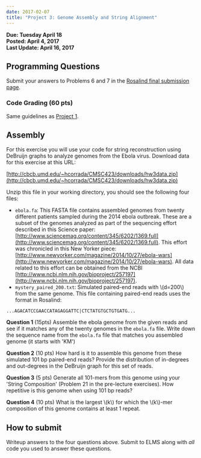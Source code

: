 ```yaml
---
date: 2017-02-07
title: "Project 3: Genome Assembly and String Alignment"
---
```


**Due: Tuesday April 18**  
**Posted: April 4, 2017**  
**Last Update: April 16, 2017**  



## Programming Questions ##

Submit your answers to Problems 6 and 7 in the
[Rosalind final submission page](http://rosalind.info/classes/401/).

### Code Grading (60 pts) ###

Same guidelines as [Project 1](projects/projects_1/).

## Assembly ##

For this exercise you will use your code for string reconstruction using DeBruijn graphs to analyze genomes from the Ebola virus. Download data for this exercise at this URL:

[http://cbcb.umd.edu/~hcorrada/CMSC423/downloads/hw3data.zip](http://cbcb.umd.edu/~hcorrada/CMSC423/downloads/hw3data.zip)

Unzip this file in your working directory, you should see the following four files:

- `ebola.fa`: This FASTA file contains assembled genomes from twenty different patients sampled during the 2014 ebola outbreak. These are a subset of the genomes analyzed as part of the sequencing effort described in this Science paper: [http://www.sciencemag.org/content/345/6202/1369.full](http://www.sciencemag.org/content/345/6202/1369.full). This effort was chronicled in this New Yorker piece: [http://www.newyorker.com/magazine/2014/10/27/ebola-wars](http://www.newyorker.com/magazine/2014/10/27/ebola-wars). All data related to this effort can be obtained from the NCBI [http://www.ncbi.nlm.nih.gov/bioproject/257197](http://www.ncbi.nlm.nih.gov/bioproject/257197).
- `mystery_paired_200.txt`: Simulated paired-end reads with \\(d=200\\) from the same genome. This file containing paired-end reads uses the format in Rosalind:

`...AGACATCCGAACCATAGAGGATTC|CTCTATGTGCTGTGATG...`

**Question 1** (15pts) Assemble the ebola genome from the given reads and see if it matches any of the twenty genomes in the `ebola.fa` file. Write down the sequence name from the `ebola.fa` file that matches you assembled genome (it starts with 'KM')

**Question 2** (10 pts) How hard is it to assemble this genome from these simulated 101 bp paired-end reads? Provide the  distribution of in-degrees and out-degrees in the DeBruijn graph for this set of reads.

**Question 3** (5 pts) Generate all 101-mers from this genome using your 'String Composition' (Problem 21 in the pre-lecture exercises). How repetitive is this genome when using 101 bp reads?

**Question 4** (10 pts) What is the largest \\(k\\) for which the \\(k\\)-mer composition of this genome contains at least 1 repeat.

## How to submit ##

Writeup answers to the four questions above. Submit to ELMS along with *all* code you used to answer these questions.
